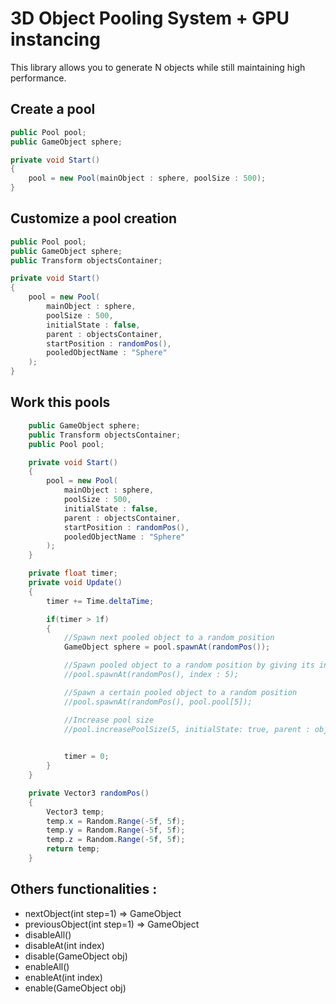 # 3D Object Pooling System + GPU instancing
This library allows you to generate N objects while still maintaining high performance.

## Create a pool
```c#
public Pool pool;
public GameObject sphere;

private void Start()
{
    pool = new Pool(mainObject : sphere, poolSize : 500);
}
```

## Customize a pool creation
```c#
public Pool pool;
public GameObject sphere;
public Transform objectsContainer;

private void Start()
{
    pool = new Pool(
        mainObject : sphere, 
        poolSize : 500, 
        initialState : false, 
        parent : objectsContainer,
        startPosition : randomPos(),
        pooledObjectName : "Sphere"
    );
}
```

## Work this pools
```c#
    public GameObject sphere;
    public Transform objectsContainer;
    public Pool pool;

    private void Start()
    {
        pool = new Pool(
            mainObject : sphere, 
            poolSize : 500, 
            initialState : false, 
            parent : objectsContainer,
            startPosition : randomPos(),
            pooledObjectName : "Sphere"
        );
    }

    private float timer;
    private void Update()
    {
        timer += Time.deltaTime;

        if(timer > 1f)
        {
            //Spawn next pooled object to a random position
            GameObject sphere = pool.spawnAt(randomPos());

            //Spawn pooled object to a random position by giving its index
            //pool.spawnAt(randomPos(), index : 5);

            //Spawn a certain pooled object to a random position
            //pool.spawnAt(randomPos(), pool.pool[5]);

            //Increase pool size
            //pool.increasePoolSize(5, initialState: true, parent : objectsContainer);

            
            timer = 0;
        }
    }

    private Vector3 randomPos()
    {
        Vector3 temp;
        temp.x = Random.Range(-5f, 5f);
        temp.y = Random.Range(-5f, 5f);
        temp.z = Random.Range(-5f, 5f);
        return temp;
    }

```

## Others functionalities : 

- nextObject(int step=1) => GameObject
- previousObject(int step=1) => GameObject
- disableAll()
- disableAt(int index)
- disable(GameObject obj)
- enableAll()
- enableAt(int index)
- enable(GameObject obj)

